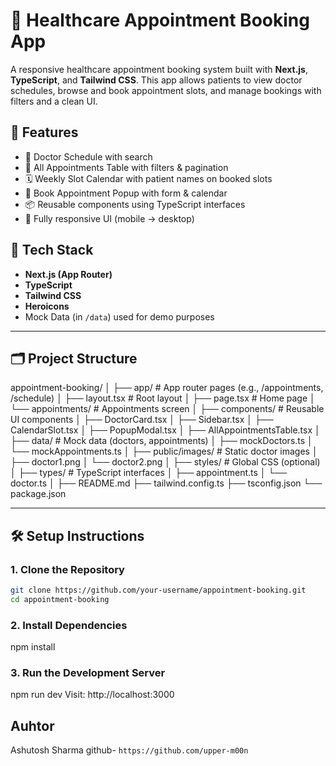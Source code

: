 # 🏥 Healthcare Appointment Booking App

A responsive healthcare appointment booking system built with **Next.js**, **TypeScript**, and **Tailwind CSS**. This app allows patients to view doctor schedules, browse and book appointment slots, and manage bookings with filters and a clean UI.

## 🚀 Features

- 📅 Doctor Schedule with search
- 🧾 All Appointments Table with filters & pagination
- 🗓️ Weekly Slot Calendar with patient names on booked slots
- 🧍 Book Appointment Popup with form & calendar
- 📦 Reusable components using TypeScript interfaces
- 📱 Fully responsive UI (mobile → desktop)

## 🧱 Tech Stack

- **Next.js (App Router)**
- **TypeScript**
- **Tailwind CSS**
- **Heroicons**
- Mock Data (in `/data`) used for demo purposes

---

## 🗂️ Project Structure

appointment-booking/
│
├── app/ # App router pages (e.g., /appointments, /schedule)
│ ├── layout.tsx # Root layout
│ ├── page.tsx # Home page
│ └── appointments/ # Appointments screen
│
├── components/ # Reusable UI components
│ ├── DoctorCard.tsx
│ ├── Sidebar.tsx
│ ├── CalendarSlot.tsx
│ ├── PopupModal.tsx
│ ├── AllAppointmentsTable.tsx
│
├── data/ # Mock data (doctors, appointments)
│ ├── mockDoctors.ts
│ └── mockAppointments.ts
│
├── public/images/ # Static doctor images
│ ├── doctor1.png
│ └── doctor2.png
│
├── styles/ # Global CSS (optional)
│
├── types/ # TypeScript interfaces
│ ├── appointment.ts
│ └── doctor.ts
│
├── README.md
├── tailwind.config.ts
├── tsconfig.json
└── package.json


---

## 🛠️ Setup Instructions

### 1. **Clone the Repository**

```bash
git clone https://github.com/your-username/appointment-booking.git
cd appointment-booking
```

### 2. **Install Dependencies**

npm install

### 3. **Run the Development Server**

npm run dev
Visit: http://localhost:3000


## Auhtor

Ashutosh Sharma
github- ```https://github.com/upper-m00n```
